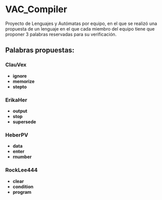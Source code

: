 # VAC_Compiler

Proyecto de Lenguajes y Autómatas por equipo, en el que se realizó una propuesta de un lenguaje en el que cada miembro del equipo tiene que proponer 3 palabras reservadas para su verificación.

## Palabras propuestas:

### ClauVex
*   **ignore**
*   **memorize**
*   **stepto**

### ErikaHer
*   **output**
*   **stop**
*   **supersede**

### HeberPV
*   **data**
*   **enter**
* **rnumber**

### RockLee444
*   **clear**
*   **condition**
*   **program**
